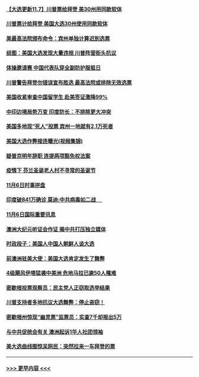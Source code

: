 #### [【大选更新11.7】川普票给拜登 美30州用同款软体](../pages/prog202/a102981406.md?t=11072102) 
#### [川普票计给拜登 美国大选30州使用同款软体](../pages/prog202/a102981387.md?t=11072102) 
#### [美最高法院颁布命令：宾州单独计算迟到选票](../pages/prog202/a102981329.md?t=11072102) 
#### [组图：美国大选发现大量违规 川普阵营街头抗议](../pages/prog202/a102981133.md?t=11072102) 
#### [体操邀请赛 中国代表队穿全副防护服抵日](../pages/prog202/a102981150.md?t=11072102) 
#### [川普警告拜登勿错误宣布胜选 最高法院或排除无效选票](../pages/prog202/a102981091.md?t=11072102) 
#### [美国收紧审查中国留学生 赴美签证激降99%](../pages/prog202/a102981128.md?t=11072102) 
#### [中印边境局势万变 印度防长：不排除更大冲突](../pages/prog202/a102981116.md?t=11072102) 
#### [美国多地现“死人”投票 宾州一地就有2.1万死者](../pages/prog202/a102981089.md?t=11072102) 
#### [美国大选作弊接连曝光(视频集锦)](../pages/prog202/a102981021.md?t=11072102) 
#### [疑普京明年辞职 连提两项豁免权法案](../pages/prog202/a102980685.md?t=11072102) 
#### [疫情下 芬兰圣诞老人村不寻常的圣诞节](../pages/prog202/a102980913.md?t=11072102) 
#### [11月6日时事拼盘](../pages/prog202/a102980906.md?t=11072102) 
#### [印度破841万确诊 莫迪:中共病毒如二战  　](../pages/prog202/a102980750.md?t=11072102) 
#### [11月6日国际重要讯息](../pages/prog202/a102980583.md?t=11072102) 
#### [澳洲大纪元听证会作证 揭中共打压独立媒体](../pages/prog202/a102980509.md?t=11072102) 
#### [时政段子：美国人中国人朝鲜人谈大选](../pages/prog202/a102980510.md?t=11072102) 
#### [前澳洲驻美大使：美国大选肯定发生了舞弊](../pages/prog202/a102980492.md?t=11072102) 
#### [4级飓风伊塔猛袭中美洲 危地马拉已逾50人罹难](../pages/prog202/a102980382.md?t=11072102) 
#### [密歇根投票观察员：民主党人正窃取选举结果](../pages/prog202/a102980312.md?t=11072102) 
#### [川普支持者多地抗议大选舞弊：停止盗窃！](../pages/prog202/a102980292.md?t=11072102) 
#### [密歇根州惊现“幽灵票”监票员：实查7千却报出5万](../pages/prog202/a102980278.md?t=11072102) 
#### [与中共促统会有关 澳洲起诉1华人社团领袖](../pages/prog202/a102979677.md?t=11072102) 
#### [美大选曲线图惊呆网民：突然拉来一车拜登的票](../pages/prog202/a102980229.md?t=11072102) 

----
#### [ >>> 更早内容 <<< ](../indexes/prog202-earlier.md)
